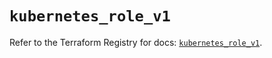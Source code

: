 # `kubernetes_role_v1`

Refer to the Terraform Registry for docs: [`kubernetes_role_v1`](https://registry.terraform.io/providers/hashicorp/kubernetes/2.32.0/docs/resources/role_v1).
